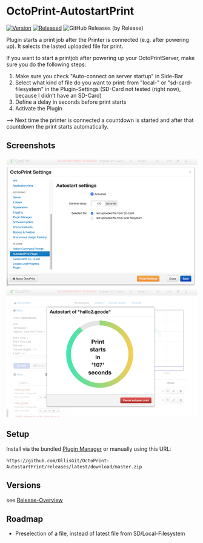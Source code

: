 # OctoPrint-AutostartPrint

[![Version](https://img.shields.io/badge/dynamic/json.svg?color=brightgreen&label=version&url=https://api.github.com/repos/OllisGit/OctoPrint-AutostartPrint/releases&query=$[0].name)]()
[![Released](https://img.shields.io/badge/dynamic/json.svg?color=brightgreen&label=released&url=https://api.github.com/repos/OllisGit/OctoPrint-AutostartPrint/releases&query=$[0].published_at)]()
![GitHub Releases (by Release)](https://img.shields.io/github/downloads/OllisGit/OctoPrint-AutostartPrint/latest/total.svg)

Plugin starts a print job after the Printer is connected (e.g. after powering up). It selects the lasted uploaded file for print.

If you want to start a printjob after powering up your OctoPrintServer, make sure you do the following steps:

1. Make sure you check "Auto-connect on server startup" in Side-Bar
2. Select what kind of file do you want to print: from "local-" or "sd-card-filesystem" in the Plugin-Settings
   (SD-Card not tested (right now), because I didn't have an SD-Card)
3. Define a delay in seconds before print starts
3. Activate the Plugin 

--> Next time the printer is connected a countdown is started and after that countdown the print starts automatically. 

## Screenshots
![plugin-settings](screenshots/plugin-settings.png "Plugin-Settings")
![countdown-dialog](screenshots/countdown-dialog.png "Countdown-Dialog")


## Setup

Install via the bundled [Plugin Manager](http://docs.octoprint.org/en/master/bundledplugins/pluginmanager.html)
or manually using this URL:

    https://github.com/OllisGit/OctoPrint-AutostartPrint/releases/latest/download/master.zip


## Versions

see [Release-Overview](https://github.com/OllisGit/OctoPrint-AutostartPrint/releases/)

## Roadmap
* Preselection of a file, instead of latest file from SD/Local-Filesystem
